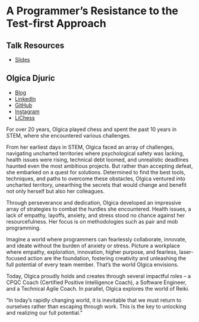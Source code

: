 # A Programmer’s Resistance to the Test-first Approach

## Talk Resources
* [Slides](./Slides/tdd-resistance-olgica-djuric-ppt.pdf)


## Olgica Djuric<!-- include: olgica_djuric_bio.md -->

* [Blog](https://ondjuric.com/blog)
* [LinkedIn](https://www.linkedin.com/in/olgicadjuric/)
* [GitHub](https://github.com/ondjuric)
* [Instagram](https://www.instagram.com/olgica.mentalfitness/)
* [LiChess](https://lichess.org/@/sweetbeesrb)


For over 20 years, Olgica played chess and spent the past 10 years in STEM, where she encountered various challenges.

From her earliest days in STEM, Olgica faced an array of challenges, navigating uncharted territories where psychological safety was lacking, health issues were rising, technical debt loomed, and unrealistic deadlines haunted even the most ambitious projects. But rather than accepting defeat, she embarked on a quest for solutions. Determined to find the best tools, techniques, and paths to overcome these obstacles, Olgica ventured into uncharted territory, unearthing the secrets that would change and benefit not only herself but also her colleagues.

Through perseverance and dedication, Olgica developed an impressive array of strategies to combat the hurdles she encountered. Health issues, a lack of empathy, layoffs, anxiety, and stress stood no chance against her resourcefulness. Her focus is on methodologies such as pair and mob programming.

Imagine a world where programmers can fearlessly collaborate, innovate, and ideate without the burden of anxiety or stress. Picture a workplace where empathy, exploration, innovation, higher purpose, and fearless, laser-focused action are the foundation, fostering creativity and unleashing the full potential of every team member. That’s the world Olgica envisions.

Today, Olgica proudly holds and creates through several impactful roles – a CPQC Coach (Certified Positive Intelligence Coach), a Software Engineer, and a Technical Agile Coach. In parallel, Olgica explores the world of Reiki.

“In today’s rapidly changing world, it is inevitable that we must return to ourselves rather than escaping through work. This is the key to unlocking and realizing our full potential.”<!-- endInclude -->


